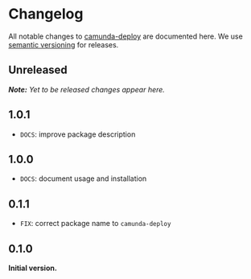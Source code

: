 # Changelog

All notable changes to [camunda-deploy](https://github.com/nikku/camunda-deploy) are documented here. We use [semantic versioning](http://semver.org/) for releases.

## Unreleased

___Note:__ Yet to be released changes appear here._

## 1.0.1

* `DOCS`: improve package description

## 1.0.0

* `DOCS`: document usage and installation

## 0.1.1

* `FIX`: correct package name to `camunda-deploy`

## 0.1.0

__Initial version.__